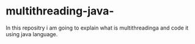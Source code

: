 # multithreading-java-
In this repositry i am going to explain what is multithreadinga and code it using java language.
